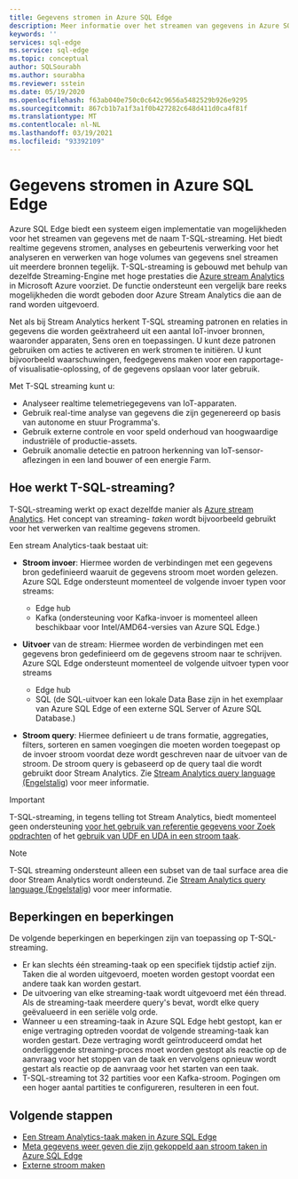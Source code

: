 ```yaml
---
title: Gegevens stromen in Azure SQL Edge
description: Meer informatie over het streamen van gegevens in Azure SQL Edge.
keywords: ''
services: sql-edge
ms.service: sql-edge
ms.topic: conceptual
author: SQLSourabh
ms.author: sourabha
ms.reviewer: sstein
ms.date: 05/19/2020
ms.openlocfilehash: f63ab040e750c0c642c9656a5482529b926e9295
ms.sourcegitcommit: 867cb1b7a1f3a1f0b427282c648d411d0ca4f81f
ms.translationtype: MT
ms.contentlocale: nl-NL
ms.lasthandoff: 03/19/2021
ms.locfileid: "93392109"
---
```

# <a name="data-streaming-in-azure-sql-edge"></a>Gegevens stromen in Azure SQL Edge

Azure SQL Edge biedt een systeem eigen implementatie van mogelijkheden voor het streamen van gegevens met de naam T-SQL-streaming. Het biedt realtime gegevens stromen, analyses en gebeurtenis verwerking voor het analyseren en verwerken van hoge volumes van gegevens snel streamen uit meerdere bronnen tegelijk. T-SQL-streaming is gebouwd met behulp van dezelfde Streaming-Engine met hoge prestaties die [Azure stream Analytics](../stream-analytics/stream-analytics-introduction.md) in Microsoft Azure voorziet. De functie ondersteunt een vergelijk bare reeks mogelijkheden die wordt geboden door Azure Stream Analytics die aan de rand worden uitgevoerd.

Net als bij Stream Analytics herkent T-SQL streaming patronen en relaties in gegevens die worden geëxtraheerd uit een aantal IoT-invoer bronnen, waaronder apparaten, Sens oren en toepassingen. U kunt deze patronen gebruiken om acties te activeren en werk stromen te initiëren. U kunt bijvoorbeeld waarschuwingen, feedgegevens maken voor een rapportage-of visualisatie-oplossing, of de gegevens opslaan voor later gebruik. 

Met T-SQL streaming kunt u:

* Analyseer realtime telemetriegegevens van IoT-apparaten.
* Gebruik real-time analyse van gegevens die zijn gegenereerd op basis van autonome en stuur Programma's.
* Gebruik externe controle en voor speld onderhoud van hoogwaardige industriële of productie-assets.
* Gebruik anomalie detectie en patroon herkenning van IoT-sensor-aflezingen in een land bouwer of een energie Farm.

## <a name="how-does-t-sql-streaming-work"></a>Hoe werkt T-SQL-streaming?

T-SQL-streaming werkt op exact dezelfde manier als [Azure stream Analytics](../stream-analytics/stream-analytics-introduction.md#how-does-stream-analytics-work). Het concept van streaming- *taken* wordt bijvoorbeeld gebruikt voor het verwerken van realtime gegevens stromen. 

Een stream Analytics-taak bestaat uit:

- **Stroom invoer**: Hiermee worden de verbindingen met een gegevens bron gedefinieerd waaruit de gegevens stroom moet worden gelezen. Azure SQL Edge ondersteunt momenteel de volgende invoer typen voor streams:
    - Edge hub
    - Kafka (ondersteuning voor Kafka-invoer is momenteel alleen beschikbaar voor Intel/AMD64-versies van Azure SQL Edge.)

- **Uitvoer** van de stream: Hiermee worden de verbindingen met een gegevens bron gedefinieerd om de gegevens stroom naar te schrijven. Azure SQL Edge ondersteunt momenteel de volgende uitvoer typen voor streams
    - Edge hub
    - SQL (de SQL-uitvoer kan een lokale Data Base zijn in het exemplaar van Azure SQL Edge of een externe SQL Server of Azure SQL Database.) 

- **Stroom query**: Hiermee definieert u de trans formatie, aggregaties, filters, sorteren en samen voegingen die moeten worden toegepast op de invoer stroom voordat deze wordt geschreven naar de uitvoer van de stroom. De stroom query is gebaseerd op de query taal die wordt gebruikt door Stream Analytics. Zie [Stream Analytics query language (Engelstalig](/stream-analytics-query/stream-analytics-query-language-reference)) voor meer informatie.

> [!IMPORTANT]
> T-SQL-streaming, in tegens telling tot Stream Analytics, biedt momenteel geen ondersteuning [voor het gebruik van referentie gegevens voor Zoek opdrachten](../stream-analytics/stream-analytics-use-reference-data.md) of het [gebruik van UDF en UDA in een stroom taak](../stream-analytics/streaming-technologies.md#you-want-to-write-udfs-udas-and-custom-deserializers-in-a-language-other-than-javascript-or-c).

> [!NOTE]
> T-SQL streaming ondersteunt alleen een subset van de taal surface area die door Stream Analytics wordt ondersteund. Zie [Stream Analytics query language (Engelstalig](/stream-analytics-query/stream-analytics-query-language-reference)) voor meer informatie.

## <a name="limitations-and-restrictions"></a>Beperkingen en beperkingen

De volgende beperkingen en beperkingen zijn van toepassing op T-SQL-streaming. 

- Er kan slechts één streaming-taak op een specifiek tijdstip actief zijn. Taken die al worden uitgevoerd, moeten worden gestopt voordat een andere taak kan worden gestart.
- De uitvoering van elke streaming-taak wordt uitgevoerd met één thread. Als de streaming-taak meerdere query's bevat, wordt elke query geëvalueerd in een seriële volg orde.
- Wanneer u een streaming-taak in Azure SQL Edge hebt gestopt, kan er enige vertraging optreden voordat de volgende streaming-taak kan worden gestart. Deze vertraging wordt geïntroduceerd omdat het onderliggende streaming-proces moet worden gestopt als reactie op de aanvraag voor het stoppen van de taak en vervolgens opnieuw wordt gestart als reactie op de aanvraag voor het starten van een taak. 
- T-SQL-streaming tot 32 partities voor een Kafka-stroom. Pogingen om een hoger aantal partities te configureren, resulteren in een fout. 

## <a name="next-steps"></a>Volgende stappen

- [Een Stream Analytics-taak maken in Azure SQL Edge ](create-stream-analytics-job.md)
- [Meta gegevens weer geven die zijn gekoppeld aan stroom taken in Azure SQL Edge ](streaming-catalog-views.md)
- [Externe stroom maken](create-external-stream-transact-sql.md)